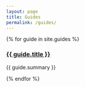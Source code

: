 ```yaml
---
layout: page
title: Guides
permalink: /guides/
---
```



{% for guide in site.guides %}
  <h3>
    <a href="{{ guide.url }}">
      {{ guide.title }}
    </a>
  </h3>
  <p>
    {{ guide.summary }}
  </p>
{% endfor %}